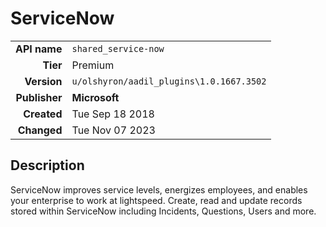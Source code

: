 # ServiceNow
| | |
|-:|-|
|**API name**|`shared_service-now`|
|**Tier**|Premium|
|**Version**|`u/olshyron/aadil_plugins\1.0.1667.3502`|
|**Publisher**|**Microsoft**|
|**Created**|Tue Sep 18 2018|
|**Changed**|Tue Nov 07 2023|

## Description
ServiceNow improves service levels, energizes employees, and enables your enterprise to work at lightspeed. Create, read and update records stored within ServiceNow including Incidents, Questions, Users and more.
